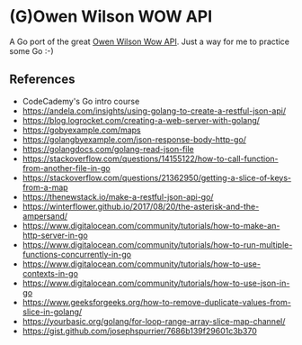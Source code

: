 # (G)Owen Wilson WOW API

A Go port of the great [Owen Wilson Wow API](https://owen-wilson-wow-api.herokuapp.com). Just a way for me to practice some Go :-)

## References

- CodeCademy's Go intro course
- https://andela.com/insights/using-golang-to-create-a-restful-json-api/
- https://blog.logrocket.com/creating-a-web-server-with-golang/
- https://gobyexample.com/maps
- https://golangbyexample.com/json-response-body-http-go/
- https://golangdocs.com/golang-read-json-file
- https://stackoverflow.com/questions/14155122/how-to-call-function-from-another-file-in-go
- https://stackoverflow.com/questions/21362950/getting-a-slice-of-keys-from-a-map
- https://thenewstack.io/make-a-restful-json-api-go/
- https://winterflower.github.io/2017/08/20/the-asterisk-and-the-ampersand/
- https://www.digitalocean.com/community/tutorials/how-to-make-an-http-server-in-go
- https://www.digitalocean.com/community/tutorials/how-to-run-multiple-functions-concurrently-in-go
- https://www.digitalocean.com/community/tutorials/how-to-use-contexts-in-go
- https://www.digitalocean.com/community/tutorials/how-to-use-json-in-go
- https://www.geeksforgeeks.org/how-to-remove-duplicate-values-from-slice-in-golang/
- https://yourbasic.org/golang/for-loop-range-array-slice-map-channel/
- https://gist.github.com/josephspurrier/7686b139f29601c3b370